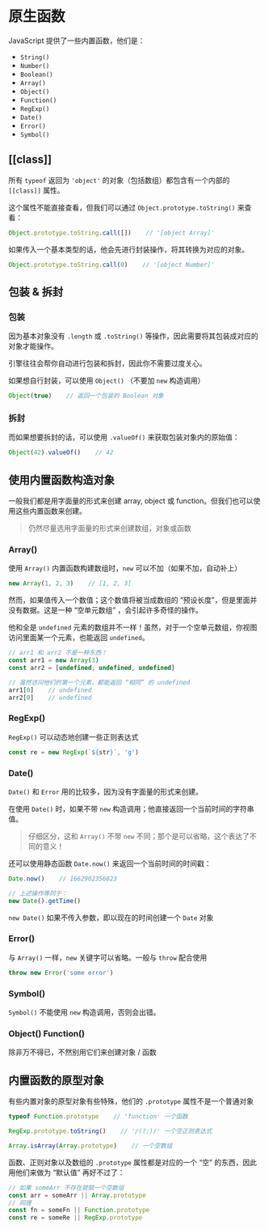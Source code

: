 # 原生函数

JavaScript 提供了一些内置函数，他们是：

* `String()`
* `Number()`
* `Boolean()`
* `Array()`
* `Object()`
* `Function()`
* `RegExp()`
* `Date()`
* `Error()`
* `Symbol()`&#x20;

## \[\[class]]

所有 `typeof` 返回为 `'object'` 的对象（包括数组）都包含有一个内部的 `[[class]]` 属性。

这个属性不能直接查看，但我们可以通过 `Object.prototype.toString()` 来查看：

```javascript
Object.prototype.toString.call([])    // '[object Array]'
```

如果传入一个基本类型的话，他会先进行封装操作，将其转换为对应的对象。

```javascript
Object.prototype.toString.call(0)    // '[object Number]'
```

## 包装 & 拆封

### 包装

因为基本对象没有 `.length` 或 `.toString()` 等操作，因此需要将其包装成对应的对象才能操作。

引擎往往会帮你自动进行包装和拆封，因此你不需要过度关心。

如果想自行封装，可以使用 `Object()` （不要加 `new` 构造调用）

```javascript
Object(true)    // 返回一个包装的 Boolean 对象
```

### 拆封

而如果想要拆封的话，可以使用 `.valueOf()` 来获取包装对象内的原始值：

```javascript
Object(42).valueOf()    // 42
```

## 使用内置函数构造对象

一般我们都是用字面量的形式来创建 array, object 或 function。但我们也可以使用这些内置函数来创建。

> 仍然尽量选用字面量的形式来创建数组，对象或函数

### Array()

使用 `Array()` 内置函数构建数组时，`new` 可以不加（如果不加，自动补上）

```javascript
new Array(1, 2, 3)    // [1, 2, 3]
```

然而，如果值传入一个数值；这个数值将被当成数组的 “预设长度”，但是里面并没有数据。这是一种 “空单元数组” ，会引起许多奇怪的操作。

他和全是 `undefined` 元素的数组并不一样！虽然，对于一个空单元数组，你视图访问里面某一个元素，也能返回 `undefined`。

```javascript
// arr1 和 arr2 不是一种东西！
const arr1 = new Array(3)
const arr2 = [undefined, undefined, undefined]

// 虽然访问他们的第一个元素，都能返回 “相同” 的 undefined
arr1[0]    // undefined
arr2[0]    // undefined
```

### RegExp()

`RegExp()` 可以动态地创建一些正则表达式

```javascript
const re = new RegExp(`${str}`, 'g')
```

### Date()

`Date()` 和 `Error` 用的比较多，因为没有字面量的形式来创建。

在使用 `Date()` 时，如果不带 `new` 构造调用；他直接返回一个当前时间的字符串值。

> 仔细区分，这和 `Array()` 不带 `new` 不同；那个是可以省略，这个表达了不同的意义！

还可以使用静态函数 `Date.now()` 来返回一个当前时间的时间戳：

```javascript
Date.now()    // 1662902356823

// 上述操作等同于：
new Date().getTime()
```

`new Date()` 如果不传入参数，即以现在的时间创建一个 `Date` 对象

### Error()

与 `Array()` 一样，`new` 关键字可以省略。一般与 `throw` 配合使用

```javascript
throw new Error('some error')
```

### Symbol()

`Symbol()` 不能使用 `new` 构造调用，否则会出错。

### Object() Function()

除非万不得已，不然别用它们来创建对象 / 函数

## 内置函数的原型对象

有些内置对象的原型对象有些特殊，他们的 `.prototype` 属性不是一个普通对象

```javascript
typeof Function.prototype    // 'function' 一个函数

RegExp.prototype.toString()    // '/(?:)/' 一个空正则表达式

Array.isArray(Array.prototype)    // 一个空数组
```

函数、正则对象以及数组的 `.prototype` 属性都是对应的一个 “空” 的东西，因此用他们来做为 “默认值” 再好不过了：

```javascript
// 如果 someArr 不存在就赋一个空数组
const arr = someArr || Array.prototype
// 同理
const fn = someFn || Function.prototype
const re = someRe || RegExp.prototype
```

